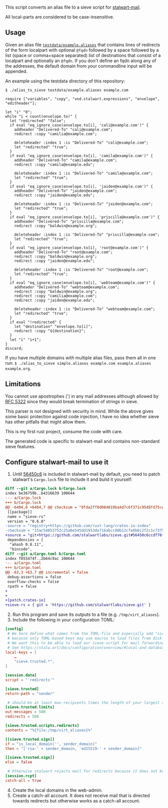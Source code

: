 This script converts an alias file to a sieve script for [stalwart-mail](https://stalw.art/).

All local-parts are considered to be case-insensitive.

## Usage
Given an alias file [`testdata/example.aliases`](testdata/example.aliases) that contains lines of redirects of the form localpart with optional `@fqdn` followed by a space followed by a list (space or comma+space separated) list of destinations that consist of a localpart and optionally an `@fqdn`.
If you don't define an fqdn along any of the addresses, the default domain from your commandline input will be appended.

An example using the testdata directory of this repository:
```shell
$ ./alias_to_sieve testdata/example.aliases example.com
```
```sieve
require ["variables", "copy", "vnd.stalwart.expressions", "envelope", "editheader"];

let "i" "0";
while "i < count(envelope.to)" {
  let "redirected" "false";
  if eval "eq_ignore_case(envelope.to[i], 'cali@example.com')" {
    addheader "Delivered-To" "cali@example.com";
    redirect :copy "camilia@example.com";

    deleteheader :index 1 :is "Delivered-To" "cali@example.com";
    let "redirected" "true";
  }
  if eval "eq_ignore_case(envelope.to[i], 'camila@example.com')" {
    addheader "Delivered-To" "camila@example.com";
    redirect :copy "camila@example.edu";

    deleteheader :index 1 :is "Delivered-To" "camila@example.com";
    let "redirected" "true";
  }
  if eval "eq_ignore_case(envelope.to[i], 'jaiden@example.com')" {
    addheader "Delivered-To" "jaiden@example.com";
    redirect :copy "jaiden@example.edu";

    deleteheader :index 1 :is "Delivered-To" "jaiden@example.com";
    let "redirected" "true";
  }
  if eval "eq_ignore_case(envelope.to[i], 'priscilla@example.com')" {
    addheader "Delivered-To" "priscilla@example.com";
    redirect :copy "baldwin@example.org";

    deleteheader :index 1 :is "Delivered-To" "priscilla@example.com";
    let "redirected" "true";
  }
  if eval "eq_ignore_case(envelope.to[i], 'root@example.com')" {
    addheader "Delivered-To" "root@example.com";
    redirect :copy "baldwin@example.org";
    redirect :copy "jaiden@example.edu";

    deleteheader :index 1 :is "Delivered-To" "root@example.com";
    let "redirected" "true";
  }
  if eval "eq_ignore_case(envelope.to[i], 'webteam@example.com')" {
    addheader "Delivered-To" "webteam@example.com";
    redirect :copy "baldwin@example.org";
    redirect :copy "camilia@example.com";
    redirect :copy "jaiden@example.edu";

    deleteheader :index 1 :is "Delivered-To" "webteam@example.com";
    let "redirected" "true";
  }
  if eval "!redirected" {
    let "destination" "envelope.to[i]";
    redirect :copy "${destination}";
  }
  let "i" "i+1";
}
discard;
```

If you have multiple domains with multiple alias files, pass them all in one run: `$ ./alias_to_sieve simple.aliases example.com example.aliases example.org`.

## Limitations
You cannot use apostrophes (') in any mail addresses although allowed by [RFC 5322](https://www.rfc-editor.org/rfc/rfc5322) since they would break termination of strings in sieve.

This parser is not designed with security in mind. While the above gives some basic protection against code injection, I have no idea whether sieve has other pitfalls that might allow them.

This is my first rust project, consume the code with care.

The generated code is specific to stalwart-mail and contains non-standard sieve features.


## Configure stalwart-mail to use it

1. Until [56450c6](https://github.com/stalwartlabs/sieve/commit/56450c6ccdf76f1de95931db24896599159efc53) is included in stalwart-mail by default, you need to patch stalwart's `Cargo.lock` file to include it and build it yourself: 
```diff
diff --git a/Cargo.lock b/Cargo.lock
index be36759b..b4316639 100644
--- a/Cargo.lock
+++ b/Cargo.lock
@@ -6404,8 +6404,7 @@ checksum = "0fda2ff0d084019ba4d7c6f371c95d8fd75ce3524c3cb8fb653a3023f6323e64"
 [[package]]
 name = "sieve-rs"
 version = "0.6.0"
-source = "registry+https://github.com/rust-lang/crates.io-index"
-checksum = "15ac54053752c25a0e545dd1953de716abcc80b12cfe0b6c2f2c1c73759d4f45"
+source = "git+https://github.com/stalwartlabs/sieve.git#56450c6ccdf76f1de95931db24896599159efc53"
 dependencies = [
  "ahash 0.8.11",
  "bincode",
diff --git a/Cargo.toml b/Cargo.toml
index f055474f..2b64c9ac 100644
--- a/Cargo.toml
+++ b/Cargo.toml
@@ -63,3 +63,7 @@ incremental = false
 debug-assertions = false
 overflow-checks = false
 rpath = false
+
+
+[patch.crates-io]
+sieve-rs = { git = 'https://github.com/stalwartlabs/sieve.git' }
```
2. Run this program and save its outputs to a file (e.g. `/tmp/virt_aliases`). 
3. Include the following in your configuration TOML: 
```toml
[config]
 # We here define what comes from the TOML-file and especially add "sieve.trusted.*" to the default ones
 # because only TOML-based keys may use macros to load files from disk.
 # We want this to be able to load our sieve-script for mail forwarding.
 # See https://stalw.art/docs/configuration/overview/#local-and-database-settings for more details.
local-keys = [
    …
    "sieve.trusted.*",
]

[session.data]
script = "'redirects'"

[sieve.trusted]
return-path = "sender"

 # should be at least max-recipients times the length of your largest alias forwarding list.
[sieve.trusted.limits]
out-messages = 500
redirects = 500

[sieve.trusted.scripts.redirects]
contents = "%{file:/tmp/virt_aliases}%"

[[sieve.trusted.sign]]
if = "is_local_domain('', sender_domain)"
then = "['rsa-' + sender_domain, 'ed25519-' + sender_domain]"

[[sieve.trusted.sign]]
else = false

 # Otherwise stalwart rejects mail for redirects because it does not know the recipient account. 
[session.rcpt]
catch-all = true

```
4. Create the local domains in the web-admin.
5. Create a catch-all account. It does not receive mail that is directed towards redirects but otherwise works as a catch-all account.
